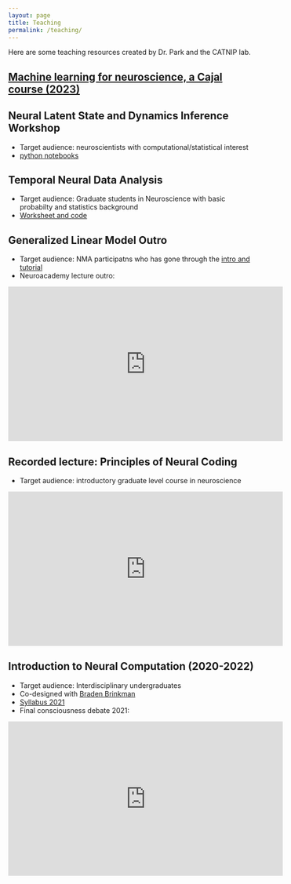 ```yaml
---
layout: page
title: Teaching
permalink: /teaching/
---
```


Here are some teaching resources created by Dr. Park and the CATNIP lab.

## [Machine learning for neuroscience, a Cajal course (2023)](https://cajal-training.org/on-site/artificial-intelligence/)

## Neural Latent State and Dynamics Inference Workshop

* Target audience: neuroscientists with computational/statistical interest
* [python notebooks](https://github.com/catniplab/latent_dynamics_workshop/)

## Temporal Neural Data Analysis

* Target audience: Graduate students in Neuroscience with basic probabilty and statistics background
* [Worksheet and code](https://github.com/memming/temporal-neural-data-lectures)

## Generalized Linear Model Outro

* Target audience: NMA participatns who has gone through the [intro and tutorial](https://compneuro.neuromatch.io/tutorials/W1D3_GeneralizedLinearModels/student/W1D3_Intro.html)
* Neuroacademy lecture outro:
<iframe width="560" height="315" src="https://www.youtube.com/embed/NXVG9ORBYXQ" title="YouTube video player" frameborder="0" allow="accelerometer; autoplay; clipboard-write; encrypted-media; gyroscope; picture-in-picture" allowfullscreen></iframe>

## Recorded lecture: Principles of Neural Coding

* Target audience: introductory graduate level course in neuroscience
<iframe width="560" height="315" src="https://www.youtube.com/embed/DlFxUEdGlmQ" title="YouTube video player" frameborder="0" allow="accelerometer; autoplay; clipboard-write; encrypted-media; gyroscope; picture-in-picture" allowfullscreen></iframe>

## Introduction to Neural Computation (2020-2022)

* Target audience: Interdisciplinary undergraduates
* Co-designed with [Braden Brinkman](https://www.sites.google.com/site/bradenbrinkman)
* [Syllabus 2021](/files/BIO347_syllabus_Fall_2021_web.pdf)
* Final consciousness debate 2021:
<iframe width="560" height="315" src="https://www.youtube.com/embed/Dv4s72FVkIU" title="YouTube video player" frameborder="0" allow="accelerometer; autoplay; clipboard-write; encrypted-media; gyroscope; picture-in-picture" allowfullscreen></iframe>

